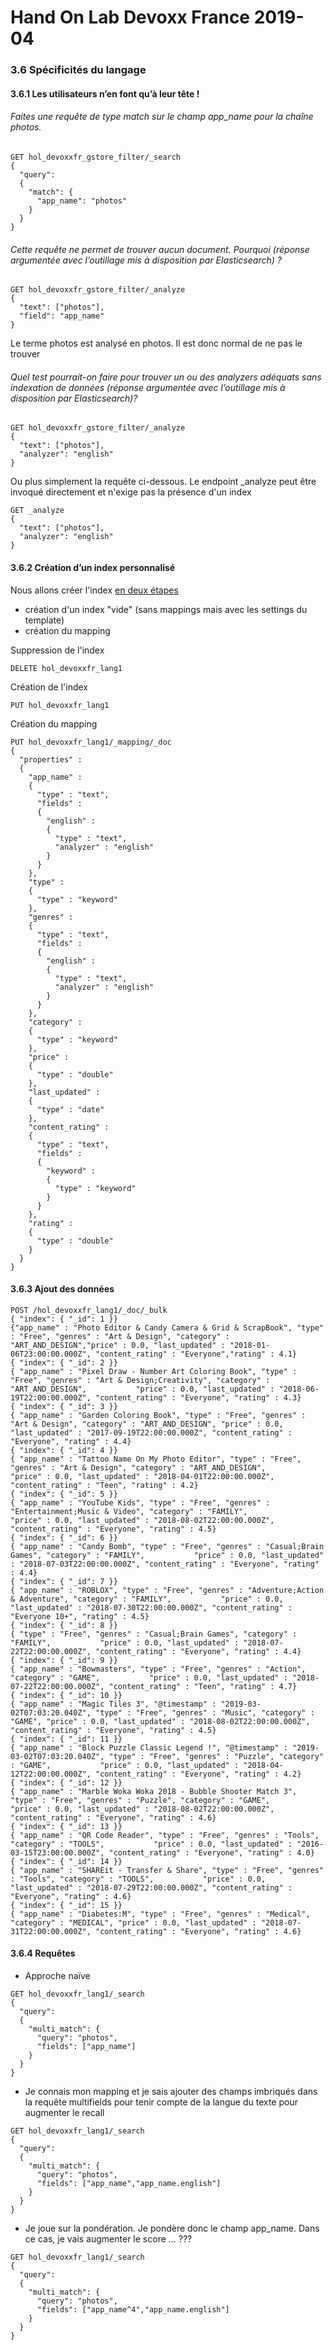 # Hand On Lab Devoxx France 2019-04
### 3.6 Spécificités du langage
#### 3.6.1 Les utilisateurs n’en font qu’à leur tête !

###### Faites une requête de type match sur le champ app_name pour la chaîne photos.
```shell
GET hol_devoxxfr_gstore_filter/_search
{
  "query": 
  {
    "match": {
      "app_name": "photos"
    }
  }
}
```

###### Cette requête ne permet de trouver aucun document. Pourquoi (réponse argumentée avec l’outillage mis à disposition par Elasticsearch) ?

```shell
GET hol_devoxxfr_gstore_filter/_analyze
{
  "text": ["photos"],
  "field": "app_name"
}
```

Le terme photos est analysé en photos. Il est donc normal de ne pas le trouver

###### Quel test pourrait-on faire pour trouver un ou des analyzers adéquats sans indexation de données (réponse argumentée avec l’outillage mis à disposition par Elasticsearch)?

```shell
GET hol_devoxxfr_gstore_filter/_analyze
{
  "text": ["photos"],
  "analyzer": "english"
}
```

Ou plus simplement la requête ci-dessous. Le endpoint _analyze peut être invoqué directement et n'exige pas la présence d'un index

```shell
GET _analyze
{
  "text": ["photos"],
  "analyzer": "english"
}
```




#### 3.6.2 Création d’un index personnalisé

Nous allons créer l'index [en deux étapes](https://www.elastic.co/guide/en/elasticsearch/reference/current/indices-put-mapping.html)
* création d'un index "vide" (sans mappings mais avec les settings du template)
* création du mapping

Suppression de l'index
```shell
DELETE hol_devoxxfr_lang1
```


Création de l'index
```shell
PUT hol_devoxxfr_lang1
```

Création du mapping
```shell
PUT hol_devoxxfr_lang1/_mapping/_doc
{
  "properties" : 
  {
    "app_name" : 
    {
      "type" : "text",
      "fields" :
      {
        "english" :
        {
          "type" : "text",
          "analyzer" : "english"
        }
      }
    },
    "type" : 
    {
      "type" : "keyword"
    },          
    "genres" : 
    {
      "type" : "text",
      "fields" :
      {
        "english" :
        {
          "type" : "text",
          "analyzer" : "english"
        }
      }
    },
    "category" :
    {
      "type" : "keyword"
    },
    "price" :
    {
      "type" : "double"
    },
    "last_updated" :
    {
      "type" : "date"
    },
    "content_rating" :
    {
      "type" : "text",
      "fields" :
      {
        "keyword" : 
        {
          "type" : "keyword"
        }
      }
    },
    "rating" :
    {
      "type" : "double"
    }     
  }
}
```


#### 3.6.3 Ajout des données
```shell
POST /hol_devoxxfr_lang1/_doc/_bulk
{ "index": { "_id": 1 }}
{"app_name" : "Photo Editor & Candy Camera & Grid & ScrapBook", "type" : "Free", "genres" : "Art & Design", "category" : "ART_AND_DESIGN","price" : 0.0, "last_updated" : "2018-01-06T23:00:00.000Z", "content_rating" : "Everyone","rating" : 4.1}
{ "index": { "_id": 2 }}
{ "app_name" : "Pixel Draw - Number Art Coloring Book", "type" : "Free", "genres" : "Art & Design;Creativity", "category" : "ART_AND_DESIGN",           "price" : 0.0, "last_updated" : "2018-06-19T22:00:00.000Z", "content_rating" : "Everyone", "rating" : 4.3}
{ "index": { "_id": 3 }}
{ "app_name" : "Garden Coloring Book", "type" : "Free", "genres" : "Art & Design", "category" : "ART_AND_DESIGN", "price" : 0.0, "last_updated" : "2017-09-19T22:00:00.000Z", "content_rating" : "Everyone", "rating" : 4.4}
{ "index": { "_id": 4 }}
{ "app_name" : "Tattoo Name On My Photo Editor", "type" : "Free", "genres" : "Art & Design", "category" : "ART_AND_DESIGN",           "price" : 0.0, "last_updated" : "2018-04-01T22:00:00.000Z", "content_rating" : "Teen", "rating" : 4.2}
{ "index": { "_id": 5 }}      
{ "app_name" : "YouTube Kids", "type" : "Free", "genres" : "Entertainment;Music & Video", "category" : "FAMILY",           "price" : 0.0, "last_updated" : "2018-08-02T22:00:00.000Z", "content_rating" : "Everyone", "rating" : 4.5}
{ "index": { "_id": 6 }}      
{ "app_name" : "Candy Bomb", "type" : "Free", "genres" : "Casual;Brain Games", "category" : "FAMILY",           "price" : 0.0, "last_updated" : "2018-07-03T22:00:00.000Z", "content_rating" : "Everyone", "rating" : 4.4}
{ "index": { "_id": 7 }}      
{ "app_name" : "ROBLOX", "type" : "Free", "genres" : "Adventure;Action & Adventure", "category" : "FAMILY",           "price" : 0.0, "last_updated" : "2018-07-30T22:00:00.000Z", "content_rating" : "Everyone 10+", "rating" : 4.5}
{ "index": { "_id": 8 }}      
{ "type" : "Free", "genres" : "Casual;Brain Games", "category" : "FAMILY",           "price" : 0.0, "last_updated" : "2018-07-22T22:00:00.000Z", "content_rating" : "Everyone", "rating" : 4.4}
{ "index": { "_id": 9 }}      
{ "app_name" : "Bowmasters", "type" : "Free", "genres" : "Action", "category" : "GAME",           "price" : 0.0, "last_updated" : "2018-07-22T22:00:00.000Z", "content_rating" : "Teen", "rating" : 4.7}
{ "index": { "_id": 10 }}      
{ "app_name" : "Magic Tiles 3", "@timestamp" : "2019-03-02T07:03:20.040Z", "type" : "Free", "genres" : "Music", "category" : "GAME", "price" : 0.0, "last_updated" : "2018-08-02T22:00:00.000Z", "content_rating" : "Everyone", "rating" : 4.5}
{ "index": { "_id": 11 }}      
{ "app_name" : "Block Puzzle Classic Legend !", "@timestamp" : "2019-03-02T07:03:20.040Z", "type" : "Free", "genres" : "Puzzle", "category" : "GAME",           "price" : 0.0, "last_updated" : "2018-04-12T22:00:00.000Z", "content_rating" : "Everyone", "rating" : 4.2}
{ "index": { "_id": 12 }}      
{ "app_name" : "Marble Woka Woka 2018 - Bubble Shooter Match 3", "type" : "Free", "genres" : "Puzzle", "category" : "GAME",           "price" : 0.0, "last_updated" : "2018-08-02T22:00:00.000Z", "content_rating" : "Everyone", "rating" : 4.6}
{ "index": { "_id": 13 }}      
{ "app_name" : "QR Code Reader", "type" : "Free", "genres" : "Tools", "category" : "TOOLS",           "price" : 0.0, "last_updated" : "2016-03-15T23:00:00.000Z", "content_rating" : "Everyone", "rating" : 4.0}
{ "index": { "_id": 14 }}      
{ "app_name" : "SHAREit - Transfer & Share", "type" : "Free", "genres" : "Tools", "category" : "TOOLS",           "price" : 0.0, "last_updated" : "2018-07-29T22:00:00.000Z", "content_rating" : "Everyone", "rating" : 4.6}
{ "index": { "_id": 15 }}      
{ "app_name" : "Diabetes:M", "type" : "Free", "genres" : "Medical", "category" : "MEDICAL", "price" : 0.0, "last_updated" : "2018-07-31T22:00:00.000Z", "content_rating" : "Everyone", "rating" : 4.6}      
```


#### 3.6.4 Requêtes


* Approche naïve
```shell
GET hol_devoxxfr_lang1/_search
{
  "query": 
  {
    "multi_match": {
      "query": "photos",
      "fields": ["app_name"]
    }
  }
}
```


* Je connais mon mapping et je sais ajouter des champs imbriqués dans la requête multifields pour tenir compte de la langue du texte pour augmenter le recall
```shell
GET hol_devoxxfr_lang1/_search
{
  "query": 
  {
    "multi_match": {
      "query": "photos",
      "fields": ["app_name","app_name.english"]
    }
  }
}
```


* Je joue sur la pondération. Je pondère donc le champ app_name. Dans ce cas, je vais augmenter le score ... ???
```shell
GET hol_devoxxfr_lang1/_search
{
  "query": 
  {
    "multi_match": {
      "query": "photos",
      "fields": ["app_name^4","app_name.english"]
    }
  }
}
```

